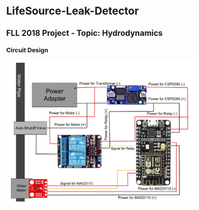 # LifeSource-Leak-Detector

## FLL 2018 Project - Topic: Hydrodynamics

### Circuit Design

![Circuit Design](/Circuit%20Design.png)
